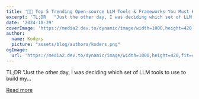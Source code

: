 ```yaml
---
title: '🚨💥 Top 5 Trending Open-source LLM Tools & Frameworks You Must Know About ✨🚀'
excerpt: 'TL;DR   "Just the other day, I was deciding which set of LLM tools to use to build my...'
date: '2024-10-29'
coverImage: 'https://media2.dev.to/dynamic/image/width=1000,height=420,fit=cover,gravity=auto,format=auto/https%3A%2F%2Fdev-to-uploads.s3.amazonaws.com%2Fuploads%2Farticles%2F1qbhyfizsncz0l3rxy5n.png'
author:
  name: Koders
  picture: "assets/blog/authors/koders.png"
ogImage:
  url: 'https://media2.dev.to/dynamic/image/width=1000,height=420,fit=cover,gravity=auto,format=auto/https%3A%2F%2Fdev-to-uploads.s3.amazonaws.com%2Fuploads%2Farticles%2F1qbhyfizsncz0l3rxy5n.png'
---
```


TL;DR   "Just the other day, I was deciding which set of LLM tools to use to build my...

[Read more](https://dev.to/guybuildingai/top-5-trending-open-source-llm-tools-frameworks-you-must-know-about-1fk7)
